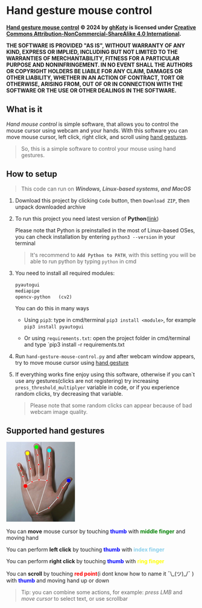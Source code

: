 

# Hand gesture mouse control




**[Hand gesture mouse control](https://github.com/ghKoty/hand-gesture-mouse-control) © 2024 by [ghKoty](https://github.com/ghKoty) is licensed under [Creative Commons Attribution-NonCommercial-ShareAlike 4.0 International](https://creativecommons.org/licenses/by-nc-sa/4.0/?ref=chooser-v1).**

**THE SOFTWARE IS PROVIDED "AS IS", WITHOUT WARRANTY OF ANY KIND, EXPRESS OR IMPLIED, INCLUDING BUT NOT LIMITED TO THE WARRANTIES OF MERCHANTABILITY, FITNESS FOR A PARTICULAR PURPOSE AND NONINFRINGEMENT. IN NO EVENT SHALL THE AUTHORS OR COPYRIGHT HOLDERS BE LIABLE FOR ANY CLAIM, DAMAGES OR OTHER LIABILITY, WHETHER IN AN ACTION OF CONTRACT, TORT OR OTHERWISE, ARISING FROM, OUT OF OR IN CONNECTION WITH THE SOFTWARE OR THE USE OR OTHER DEALINGS IN THE SOFTWARE.**



## What is it




*Hand mouse control* is simple software, that allows you to control the mouse cursor using webcam and your hands.
With this software you can move mouse cursor, left click, right click, and scroll using [hand gestures](#supported-hand-gestures).


> So, this is a simple software to control your mouse using hand gestures.


## How to setup


> This code can run on ***Windows, Linux-based systems, and MacOS***


1. Download this project by clicking `Code` button, then `Download ZIP`, then unpack downloaded archive


2. To run this project you need latest version of **Python**([link](https://www.python.org/))
    
    Please note that Python is preinstalled in the most of Linux-based OSes, you can check installation by entering `python3 --version` in your terminal

    > It's recommend to **`Add Python to PATH`**, with this setting you will be able to run python by typing `python` in cmd


3. You need to install all required modules:

    ```
    pyautogui
    mediapipe
    opencv-python	(cv2)
    ```

    You can do this in many ways

    * Using `pip3`: type in cmd/terminal `pip3 install <module>`, for example `pip3 install pyautogui`

    * Or using `requirements.txt`: open the project folder in cmd/terminal and type `pip3 install -r requirements.txt

4. Run `hand-gesture-mouse-control.py` and after webcam window appears, try to move mouse cursor using [hand gesture](#supported-hand-gestures)

5. If everything works fine enjoy using this software, otherwise if you can\`t use any gestures(clicks are not registering) try increasing `press_threshold_multiplyer` variable in code, or if you experience random clicks, try decreasing that variable.
    > Please note that some random clicks can appear because of bad webcam image quality.

## Supported hand gestures


![hand screenshot](readme-resources/hand-main.png "all tracked points")


You can **move** mouse cursor  by touching <span style="color:blue">**thumb**</span> with <span style="color:green">**middle finger**</span> and moving hand


You can perform **left click** by touching <span style="color:blue">**thumb**</span> with <span style="color:skyblue">**index finger**</span>


You can perform **right click** by touching <span style="color:blue">**thumb**</span> with <span style="color:yellow">**ring finger**</span>


You can **scroll** by touching <span style="color:red">**red point**</span>(i dont know how to name it ¯\\\_(ツ)\_\/¯ )  with <span style="color:blue">**thumb**</span> and moving hand up or down


> Tip: you can combine some actions, for example: *press LMB* and *move cursor* to select text, or use scrollbar
